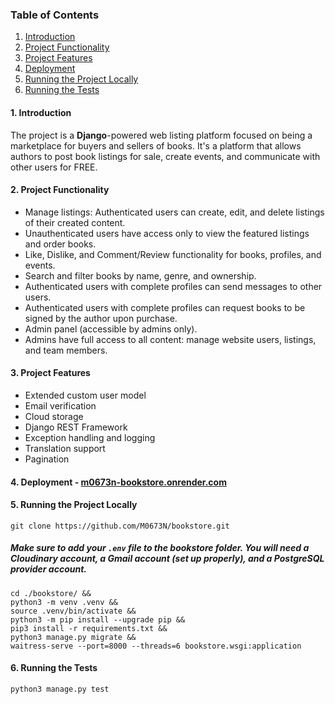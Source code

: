 ### Table of Contents

1. [Introduction](#introduction)
2. [Project Functionality](#functionality)
3. [Project Features](#features)
4. [Deployment](#live)
5. [Running the Project Locally](#clone)
6. [Running the Tests](#test)

#### 1. <a name="introduction"></a> Introduction

The project is a **Django**-powered web listing platform focused on being a marketplace for buyers and sellers of books. It's a platform that allows authors to post book listings for sale, create events, and communicate with other users for FREE.

#### 2. <a name="functionality"></a> Project Functionality

- Manage listings: Authenticated users can create, edit, and delete listings of their created content.
- Unauthenticated users have access only to view the featured listings and order books.
- Like, Dislike, and Comment/Review functionality for books, profiles, and events.
- Search and filter books by name, genre, and ownership.
- Authenticated users with complete profiles can send messages to other users.
- Authenticated users with complete profiles can request books to be signed by the author upon purchase.
- Admin panel (accessible by admins only).
- Admins have full access to all content: manage website users, listings, and team members.

#### 3. <a name="features"></a> Project Features

- Extended custom user model
- Email verification
- Cloud storage
- Django REST Framework
- Exception handling and logging
- Translation support
- Pagination

#### 4. <a name="live"></a> Deployment - <a href="https://m0673n-bookstore.onrender.com">m0673n-bookstore.onrender.com</a>

#### 5. <a name="clone"></a> Running the Project Locally
```
git clone https://github.com/M0673N/bookstore.git
```
##### Make sure to add your `.env` file to the bookstore folder. You will need a Cloudinary account, a Gmail account (set up properly), and a PostgreSQL provider account.
```
cd ./bookstore/ &&
python3 -m venv .venv &&
source .venv/bin/activate &&
python3 -m pip install --upgrade pip &&
pip3 install -r requirements.txt &&
python3 manage.py migrate &&
waitress-serve --port=8000 --threads=6 bookstore.wsgi:application
```

#### 6. <a name="test"></a> Running the Tests
```
python3 manage.py test
```